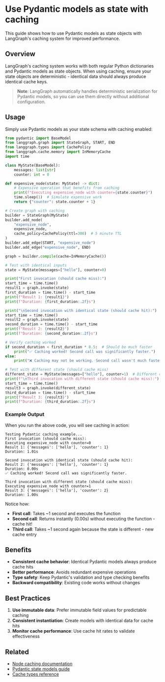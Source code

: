 # Use Pydantic models as state with caching

This guide shows how to use Pydantic models as state objects with LangGraph's caching system for improved performance.

## Overview

LangGraph's caching system works with both regular Python dictionaries and Pydantic models as state objects. When using caching, ensure your state objects are deterministic - identical data should always produce identical cache keys.

> **Note**: LangGraph automatically handles deterministic serialization for Pydantic models, so you can use them directly without additional configuration.

## Usage

Simply use Pydantic models as your state schema with caching enabled:

```python
from pydantic import BaseModel
from langgraph.graph import StateGraph, START, END
from langgraph.types import CachePolicy
from langgraph.cache.memory import InMemoryCache
import time

class MyState(BaseModel):
    messages: list[str]
    counter: int = 0

def expensive_node(state: MyState) -> dict:
    # Expensive operation that benefits from caching
    print(f"Executing expensive_node with counter={state.counter}")
    time.sleep(1)  # Simulate expensive work
    return {"counter": state.counter + 1}

# Create graph with caching
builder = StateGraph(MyState)
builder.add_node(
    "expensive_node", 
    expensive_node,
    cache_policy=CachePolicy(ttl=300)  # 5 minute TTL
)
builder.add_edge(START, "expensive_node")
builder.add_edge("expensive_node", END)

graph = builder.compile(cache=InMemoryCache())

# Test with identical inputs
state = MyState(messages=["hello"], counter=0)

print("First invocation (should cache miss):")
start_time = time.time()
result1 = graph.invoke(state)
first_duration = time.time() - start_time
print(f"Result 1: {result1}")
print(f"Duration: {first_duration:.2f}s")

print("\nSecond invocation with identical state (should cache hit):")
start_time = time.time()
result2 = graph.invoke(state)
second_duration = time.time() - start_time
print(f"Result 2: {result2}")
print(f"Duration: {second_duration:.2f}s")

# Verify caching worked
if second_duration < first_duration * 0.5:  # Should be much faster
    print("✅ Caching worked! Second call was significantly faster.")
else:
    print("❌ Caching may not be working. Second call wasn't much faster.")

# Test with different state (should cache miss)
different_state = MyState(messages=["hello"], counter=1)  # Different counter
print(f"\nThird invocation with different state (should cache miss):")
start_time = time.time()
result3 = graph.invoke(different_state)
third_duration = time.time() - start_time
print(f"Result 3: {result3}")
print(f"Duration: {third_duration:.2f}s")
```

### Example Output

When you run the above code, you will see caching in action:

```
Testing Pydantic caching example...
First invocation (should cache miss):
Executing expensive_node with counter=0
Result 1: {'messages': ['hello'], 'counter': 1}
Duration: 1.01s

Second invocation with identical state (should cache hit):
Result 2: {'messages': ['hello'], 'counter': 1}
Duration: 0.00s
✅ Caching worked! Second call was significantly faster.

Third invocation with different state (should cache miss):
Executing expensive_node with counter=1
Result 3: {'messages': ['hello'], 'counter': 2}
Duration: 1.00s
```

Notice how:
- **First call**: Takes ~1 second and executes the function
- **Second call**: Returns instantly (0.00s) without executing the function - cache hit!
- **Third call**: Takes ~1 second again because the state is different - new cache entry

## Benefits

- **Consistent cache behavior**: Identical Pydantic models always produce cache hits
- **Better performance**: Avoids redundant expensive operations  
- **Type safety**: Keep Pydantic's validation and type checking benefits
- **Backward compatibility**: Existing code works without changes

## Best Practices

1. **Use immutable data**: Prefer immutable field values for predictable caching
2. **Consistent instantiation**: Create models with identical data for cache hits
3. **Monitor cache performance**: Use cache hit rates to validate effectiveness

## Related

- [Node caching documentation](graph-api.md#add-node-caching)
- [Pydantic state models guide](../concepts/low_level.md#state)
- [Cache types reference](../reference/cache.md)
